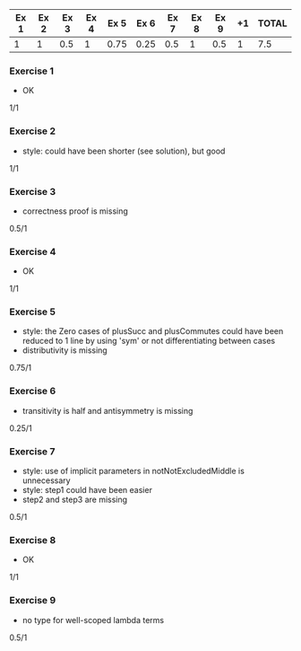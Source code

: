 | Ex 1 | Ex 2 | Ex 3 | Ex 4 | Ex 5 | Ex 6 | Ex 7 | Ex 8 | Ex 9 | +1 | TOTAL |
|------|------|------|------|------|------|------|------|------|----|-------|
| 1    | 1    | 0.5  | 1    | 0.75 | 0.25 | 0.5  | 1    | 0.5  | 1  | 7.5   |


### Exercise 1
* OK

1/1

### Exercise 2
* style: could have been shorter (see solution), but good

1/1

### Exercise 3
* correctness proof is missing

0.5/1

### Exercise 4
* OK

1/1

### Exercise 5
* style: the Zero cases of plusSucc and plusCommutes could have been reduced to 1 line
  by using 'sym' or not differentiating between cases
* distributivity is missing

0.75/1

### Exercise 6
* transitivity is half and antisymmetry is missing

0.25/1

### Exercise 7
* style: use of implicit parameters in notNotExcludedMiddle is unnecessary
* style: step1 could have been easier
* step2 and step3 are missing

0.5/1

### Exercise 8
* OK

1/1

### Exercise 9
* no type for well-scoped lambda terms

0.5/1
